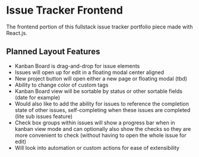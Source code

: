# Issue Tracker Frontend

The frontend portion of this fullstack issue tracker portfolio piece made with React.js.

## Planned Layout Features

-   Kanban Board is drag-and-drop for issue elements
-   Issues will open up for edit in a floating modal center aligned
-   New project button will open either a new page or floating modal (tbd)
-   Ability to change color of custom tags
-   Kanban Board view will be sortable by status or other sortable fields (date for example)
-   Would also like to add the ability for issues to reference the completion state of other issues, self-completing when these issues are completed (lite sub issues feature)
-   Check box groups within issues will show a progress bar when in kanban view mode and can optionally also show the checks so they are more convenient to check (without having to open the whole issue for edit)
-   Will look into automation or custom actions for ease of extensibility
